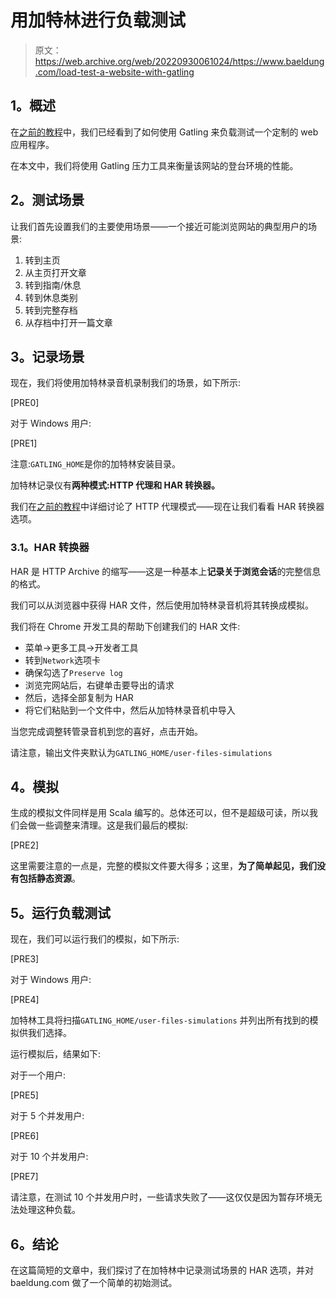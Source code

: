 # 用加特林进行负载测试

> 原文：<https://web.archive.org/web/20220930061024/https://www.baeldung.com/load-test-a-website-with-gatling>

## **1。概述**

在[之前的教程](/web/20220120181206/https://www.baeldung.com/introduction-to-gatling)中，我们已经看到了如何使用 Gatling 来负载测试一个定制的 web 应用程序。

在本文中，我们将使用 Gatling 压力工具来衡量该网站的登台环境的性能。

## **2。测试场景**

让我们首先设置我们的主要使用场景——一个接近可能浏览网站的典型用户的场景:

1.  转到主页
2.  从主页打开文章
3.  转到指南/休息
4.  转到休息类别
5.  转到完整存档
6.  从存档中打开一篇文章

## **3。记录场景**

现在，我们将使用加特林录音机录制我们的场景，如下所示:

[PRE0]

对于 Windows 用户:

[PRE1]

注意:`GATLING_HOME`是你的加特林安装目录。

加特林记录仪有**两种模式:HTTP 代理和 HAR 转换器。**

我们在[之前的教程](/web/20220120181206/https://www.baeldung.com/introduction-to-gatling)中详细讨论了 HTTP 代理模式——现在让我们看看 HAR 转换器选项。

### **3.1。HAR 转换器**

HAR 是 HTTP Archive 的缩写——这是一种基本上**记录关于浏览会话**的完整信息的格式。

我们可以从浏览器中获得 HAR 文件，然后使用加特林录音机将其转换成模拟。

我们将在 Chrome 开发工具的帮助下创建我们的 HAR 文件:

*   菜单->更多工具->开发者工具
*   转到`Network`选项卡
*   确保勾选了`Preserve log`
*   浏览完网站后，右键单击要导出的请求
*   然后，选择全部复制为 HAR
*   将它们粘贴到一个文件中，然后从加特林录音机中导入

当您完成调整转管录音机到您的喜好，点击开始。

请注意，输出文件夹默认为`GATLING_HOME/user-files-simulations`

## **4。模拟**

生成的模拟文件同样是用 Scala 编写的。总体还可以，但不是超级可读，所以我们会做一些调整来清理。这是我们最后的模拟:

[PRE2]

这里需要注意的一点是，完整的模拟文件要大得多；这里，**为了简单起见，我们没有包括静态资源**。

## **5。运行负载测试**

现在，我们可以运行我们的模拟，如下所示:

[PRE3]

对于 Windows 用户:

[PRE4]

加特林工具将扫描`GATLING_HOME/user-files-simulations` 并列出所有找到的模拟供我们选择。

运行模拟后，结果如下:

对于一个用户:

[PRE5]

对于 5 个并发用户:

[PRE6]

对于 10 个并发用户:

[PRE7]

请注意，在测试 10 个并发用户时，一些请求失败了——这仅仅是因为暂存环境无法处理这种负载。

## **6。结论**

在这篇简短的文章中，我们探讨了在加特林中记录测试场景的 HAR 选项，并对 baeldung.com 做了一个简单的初始测试。